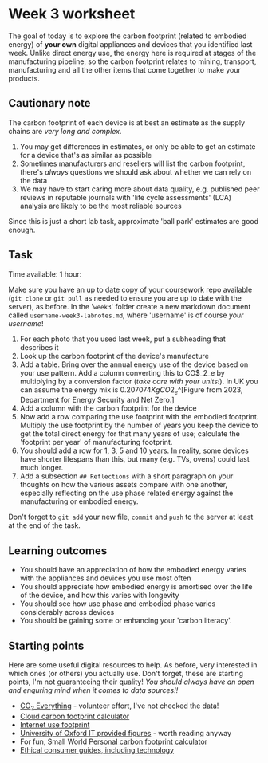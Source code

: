 # Week 3 worksheet
The goal of today is to explore the carbon footprint (related to embodied energy) of **your own** digital appliances and devices that you identified last week.  Unlike direct energy use, the energy here is required at stages of the manufacturing pipeline, so the carbon footprint relates to mining, transport, manufacturing and all the other items that come together to make your products.

## Cautionary note
The carbon footprint of each device is at best an estimate as the supply chains are *very long and complex*.

1. You may get differences in estimates, or only be able to get an estimate for a device that's as similar as possible
2. Sometimes manufacturers and resellers will list the carbon footprint, there's *always* questions we should ask about whether we can rely on the data
3. We may have to start caring more about data quality, e.g. published peer reviews in reputable journals with 'life cycle assessments' (LCA) analysis are likely to be the most reliable sources

Since this is just a short lab task, approximate 'ball park' estimates are good enough.

## Task

Time available: 1 hour:

Make sure you have an up to date copy of your coursework repo available (`git clone` or `git pull` as needed to ensure you are up to date with the server), as before.  In the '`week3`' folder create a new markdown document called `username-week3-labnotes.md`, where 'username' is of course *your username*!

1. For each photo that you used last week, put a subheading that describes it
2. Look up the carbon footprint of the device's manufacture
3. Add a table.  Bring over the annual energy use of the device based on your use pattern.  Add a column converting this to CO$_2_e by multiplying by a conversion factor (*take care with your units!*).  In UK you can assume the energy mix is $0.207074 KgCO2_e$^[Figure from 2023, Department for Energy Security and Net Zero.]
4. Add a column with the carbon footprint for the device
5. Now add a row comparing the use footprint with the embodied footprint.  Multiply the use footprint by the number of years you keep the device to get the total direct energy for that many years of use; calculate the 'footprint per year' of manufacturing footprint.
6. You should add a row for 1, 3, 5 and 10 years.  In reality, some devices have shorter lifespans than this, but many (e.g. TVs, ovens) could last much longer.
7. Add a subsection `## Reflections` with a short paragraph on your thoughts on how the various assets compare with one another, especially reflecting on the use phase related energy against the manufacturing or embodied energy.

Don't forget to `git add` your new file, `commit` and `push` to the server at least at the end of the task.

## Learning outcomes
* You should have an appreciation of how the embodied energy varies with the appliances and devices you use most often
* You should appreciate how embodied energy is amortised over the life of the device, and how this varies with longevity
* You should see how use phase and embodied phase varies considerably across devices
* You should be gaining some or enhancing your 'carbon literacy'.

## Starting points
Here are some useful digital resources to help.  As before, very interested in which ones (or others) you actually use.  Don't forget, these are starting points, I'm not guaranteeing their quality!  *You should always have an open and enquring mind when it comes to data sources!!*

* [CO$_2$ Everything](https://www.co2everything.com) - volunteer effort, I've not checked the data!
* [Cloud carbon footprint calculator](https://www.cloudcarbonfootprint.org)
* [Internet use footprint](https://ecotree.green/en/calculate-digital-co2)
* [University of Oxford IT provided figures](https://www.it.ox.ac.uk/article/environment-and-it) - worth reading anyway
* For fun, Small World [Personal carbon footprint calculator](https://www.sw-consulting.co.uk/carbon-calculator)
* [Ethical consumer guides, including technology](https://www.ethicalconsumer.org)